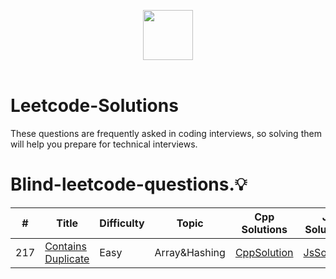 <p align="center">
  <a  href="https://leetcode.com">
    <img height=80 src="https://assets.leetcode.com/static_assets/public/webpack_bundles/images/logo-dark.e99485d9b.svg">
  </a>
  <br>
  <br>
</p>


# Leetcode-Solutions
 These questions are frequently asked in coding interviews, so solving them will help you prepare for technical interviews.


# Blind-leetcode-questions.:bulb:
|  #  |      Title     |   Difficulty   | Topic  | Cpp Solutions | Js Solutions |                 
|-----|----------------|--------------- |--------|---------------|--------------|
|217|[Contains Duplicate](https://leetcode.com/problems/contains-duplicate/)|Easy|Array&Hashing|[CppSolution](https://github.com/Azzi-Mo/Cpp-Problem-solving/blob/main/CPP_for_beginners/217Contains_Duplicate.cpp) |[JsSolution](https://github.com/Azzi-Mo/JS-ProblemSolving/blob/main/LeetCode/217.%20Contains%20Duplicate.js)
